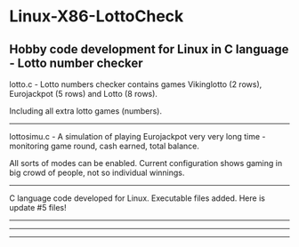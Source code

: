 # Linux-X86-LottoCheck
Hobby code development for Linux in C language - Lotto number checker
---------------------------------------------------------------------------------------------------------------

lotto.c - Lotto numbers checker contains games Vikinglotto (2 rows), Eurojackpot (5 rows) and Lotto (8 rows).

Including all extra lotto games (numbers).

---------------------------------------------------------------------------------------------------------------

lottosimu.c - A simulation of playing Eurojackpot very very long time - monitoring game round, cash earned, total balance.

All sorts of modes can be enabled. Current configuration shows gaming in big crowd of people, not so individual winnings.

---------------------------------------------------------------------------------------------------------------
C language code developed for Linux. 
Executable files added.
Here is update #5 files!

---------------------------------------------------------------------------------------------------------------

---------------------------------------------------------------------------------------------------------------

---------------------------------------------------------------------------------------------------------------
